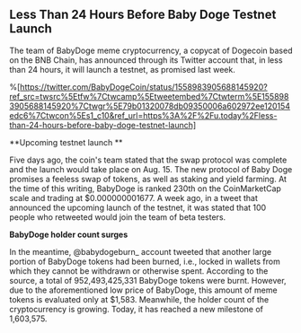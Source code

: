 ## Less Than 24 Hours Before Baby Doge Testnet Launch

The team of BabyDoge meme cryptocurrency, a copycat of Dogecoin based on the BNB Chain, has announced through its Twitter account that, in less than 24 hours, it will launch a testnet, as promised last week.

%[https://twitter.com/BabyDogeCoin/status/1558983905688145920?ref_src=twsrc%5Etfw%7Ctwcamp%5Etweetembed%7Ctwterm%5E1558983905688145920%7Ctwgr%5E79b01320078db09350006a602972ee120154edc6%7Ctwcon%5Es1_c10&ref_url=https%3A%2F%2Fu.today%2Fless-than-24-hours-before-baby-doge-testnet-launch]

**Upcoming testnet launch **

Five days ago, the coin's team stated that the swap protocol was complete and the launch would take place on Aug. 15. The new protocol of Baby Doge promises a feeless swap of tokens, as well as staking and yield farming. At the time of this writing, BabyDoge is ranked 230th on the CoinMarketCap scale and trading at $0.000000001677. A week ago, in a tweet that announced the upcoming launch of the testnet, it was stated that 100 people who retweeted would join the team of beta testers.

**BabyDoge holder count surges**

In the meantime, @babydogeburn_ account tweeted that another large portion of BabyDoge tokens had been burned, i.e., locked in wallets from which they cannot be withdrawn or otherwise spent. According to the source, a total of 952,493,425,331 BabyDoge tokens were burnt. However, due to the aforementioned low price of BabyDoge, this amount of meme tokens is evaluated only at $1,583. Meanwhile, the holder count of the cryptocurrency is growing. Today, it has reached a new milestone of 1,603,575.